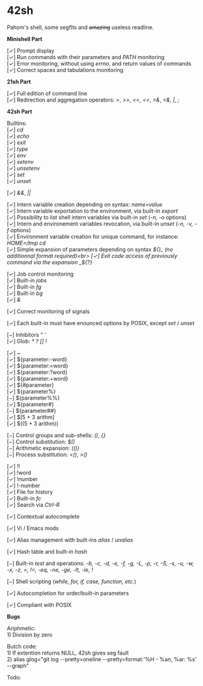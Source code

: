 # 42sh
Pahom's shell, some segflts and ~~amazing~~ useless readline.

**Minishell Part**

[✓] Prompt display<br>
[✓] Run commands with their parameters and _PATH_ monitoring<br>
[✓] Error monitoring, without using _errno_, and return values of commands<br>
[✓] Correct spaces and tabulations monitoring<br>

**21sh Part**

[✓] Full edition of command line<br>
[✓] Redirection and aggregation operators: _\>_, _\>>_, _\<<_, _\<<_, _\>&_, _\<&_, _\|_, _\;_<br>

**42sh Part**

Builtins:<br>
[✓] _cd_<br>
[✓] _echo_<br>
[✓] _exit_<br>
[✓] _type_<br>
[✓] _env_<br>
[✓] _setenv_<br>
[✓] _unsetenv_<br>
[✓] _set_<br>
[✓] _unset_<br>

[✓] _\&&_, _\||_<br>

[✓] Intern variable creation depending on syntax: _name=value_<br>
[✓] Intern variable exportation to the environment, via built-in _export_<br>
[✓] Possibility to list shell intern variables via built-in _set_ (_-n, -o_ options)<br>
[✓] Intern and environement variables revocation, via built-in _unset_ (_-n, -v, -f_ options)<br>
[✓] Environment variable creation for unique command, for instance: _HOME=/tmp cd_<br>
[✓] Simple expansion of parameters depending on syntax _${}_ (no additionnal format required)<br>
[✓] Exit code access of previously command via the expansion _${?}_<br>

[✓] Job control monitoring<br>
[✓] Built-in _jobs_<br>
[✓] Built-in _fg_<br>
[✓] Built-in _bg_<br>
[✓] _&_<br>

[✓] Correct monitoring of signals<br>

[✓] Each built-in must have enounced options by POSIX, except _set_ / _unset_<br>

[−] Inhibitors _” ’_<br>
[✓] Glob: _* ? [] !_<br>

[✓] ~<br>
[✓] ${parameter:-word}<br>
[✓] ${parameter:=word}<br>
[✓] ${parameter:?word}<br>
[✓] ${parameter:+word}<br>
[✓] ${#parameter}<br>
[✓] ${parameter%}<br>
[−] ${parameter%%}<br>
[✓] ${parameter#}<br>
[−] ${parameter##}<br>
[✓] $[5 + 3 arithm]<br>
[✓] $((5 + 3 arithm))<br>

[−] Control groups and sub-shells: _()_, _{}_<br>
[−] Control substitution: _$()_<br>
[−] Arithmetic expansion: _(())_<br>
[−] Process substitution: _<()_, _>()_<br>

[✓] !!<br>
[✓] !word<br>
[✓] !number<br>
[✓] !-number<br>
[✓] File for history<br>
[✓] Built-in _fc_<br>
[✓] Search via _Ctrl-R_<br>

[✓] Contextual autocomplete<br>

[✓] Vi / Emacs mods<br>

[✓] Alias management with built-ins _alias_ / _unalias_<br>

[✓] Hash table and built-in _hash_<br>

[−] Built-in _test_ and operations: _-b, -c, -d, -e, -f, -g, -L, -p, -r, -S, -s, -u, -w, -x, -z, =, !=, -eq, -ne, -ge, -lt, -le, !_<br>

[−] Shell scripting (_while, for, if, case, function, etc._)<br>

[✓] Autocompletion for order/built-in parameters<br>

[✓] Compliant with POSIX<br>

**Bugs**

Ariphmetic:<br>
    1) Division by zero<br>

Butch code:<br>
    1) If extention returns NULL, 42sh gives seg fault<br>
    2) alias glog="git log --pretty=oneline --pretty=format:'%H - %an, %ar: %s' --graph"<br>

Todo:<br>
